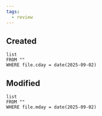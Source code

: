 ```yaml
---
tags:
  - review
---
```

## Created
```dataview
list
FROM ""
WHERE file.cday = date(2025-09-02)
```
## Modified
```dataview
list
FROM ""
WHERE file.mday = date(2025-09-02)
```